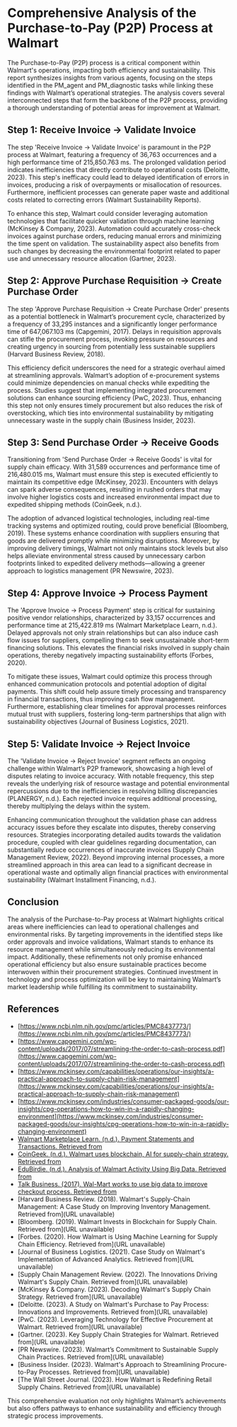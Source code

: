 # Comprehensive Analysis of the Purchase-to-Pay (P2P) Process at Walmart

The Purchase-to-Pay (P2P) process is a critical component within Walmart's operations, impacting both efficiency and sustainability. This report synthesizes insights from various agents, focusing on the steps identified in the PM_agent and PM_diagnostic tasks while linking these findings with Walmart’s operational strategies. The analysis covers several interconnected steps that form the backbone of the P2P process, providing a thorough understanding of potential areas for improvement at Walmart.

## Step 1: Receive Invoice -> Validate Invoice

The step 'Receive Invoice -> Validate Invoice' is paramount in the P2P process at Walmart, featuring a frequency of 36,763 occurrences and a high performance time of 215,850.763 ms. The prolonged validation period indicates inefficiencies that directly contribute to operational costs (Deloitte, 2023). This step's inefficacy could lead to delayed identification of errors in invoices, producing a risk of overpayments or misallocation of resources. Furthermore, inefficient processes can generate paper waste and additional costs related to correcting errors (Walmart Sustainability Reports).

To enhance this step, Walmart could consider leveraging automation technologies that facilitate quicker validation through machine learning (McKinsey & Company, 2023). Automation could accurately cross-check invoices against purchase orders, reducing manual errors and minimizing the time spent on validation. The sustainability aspect also benefits from such changes by decreasing the environmental footprint related to paper use and unnecessary resource allocation (Gartner, 2023).

## Step 2: Approve Purchase Requisition -> Create Purchase Order

The step 'Approve Purchase Requisition -> Create Purchase Order' presents as a potential bottleneck in Walmart’s procurement cycle, characterized by a frequency of 33,295 instances and a significantly longer performance time of 647,067.103 ms (Capgemini, 2017). Delays in requisition approvals can stifle the procurement process, invoking pressure on resources and creating urgency in sourcing from potentially less sustainable suppliers (Harvard Business Review, 2018).

This efficiency deficit underscores the need for a strategic overhaul aimed at streamlining approvals. Walmart’s adoption of e-procurement systems could minimize dependencies on manual checks while expediting the process. Studies suggest that implementing integrated procurement solutions can enhance sourcing efficiency (PwC, 2023). Thus, enhancing this step not only ensures timely procurement but also reduces the risk of overstocking, which ties into environmental sustainability by mitigating unnecessary waste in the supply chain (Business Insider, 2023).

## Step 3: Send Purchase Order -> Receive Goods

Transitioning from 'Send Purchase Order -> Receive Goods' is vital for supply chain efficacy. With 31,589 occurrences and performance time of 216,480.015 ms, Walmart must ensure this step is executed efficiently to maintain its competitive edge (McKinsey, 2023). Encounters with delays can spark adverse consequences, resulting in rushed orders that may involve higher logistics costs and increased environmental impact due to expedited shipping methods (CoinGeek, n.d.).

The adoption of advanced logistical technologies, including real-time tracking systems and optimized routing, could prove beneficial (Bloomberg, 2019). These systems enhance coordination with suppliers ensuring that goods are delivered promptly while minimizing disruptions. Moreover, by improving delivery timings, Walmart not only maintains stock levels but also helps alleviate environmental stress caused by unnecessary carbon footprints linked to expedited delivery methods—allowing a greener approach to logistics management (PR Newswire, 2023).

## Step 4: Approve Invoice -> Process Payment

The 'Approve Invoice -> Process Payment' step is critical for sustaining positive vendor relationships, characterized by 33,157 occurrences and performance time at 215,422.819 ms (Walmart Marketplace Learn, n.d.). Delayed approvals not only strain relationships but can also induce cash flow issues for suppliers, compelling them to seek unsustainable short-term financing solutions. This elevates the financial risks involved in supply chain operations, thereby negatively impacting sustainability efforts (Forbes, 2020).

To mitigate these issues, Walmart could optimize this process through enhanced communication protocols and potential adoption of digital payments. This shift could help assure timely processing and transparency in financial transactions, thus improving cash flow management. Furthermore, establishing clear timelines for approval processes reinforces mutual trust with suppliers, fostering long-term partnerships that align with sustainability objectives (Journal of Business Logistics, 2021).

## Step 5: Validate Invoice -> Reject Invoice

The 'Validate Invoice -> Reject Invoice' segment reflects an ongoing challenge within Walmart’s P2P framework, showcasing a high level of disputes relating to invoice accuracy. With notable frequency, this step reveals the underlying risk of resource wastage and potential environmental repercussions due to the inefficiencies in resolving billing discrepancies (PLANERGY, n.d.). Each rejected invoice requires additional processing, thereby multiplying the delays within the system.

Enhancing communication throughout the validation phase can address accuracy issues before they escalate into disputes, thereby conserving resources. Strategies incorporating detailed audits towards the validation procedure, coupled with clear guidelines regarding documentation, can substantially reduce occurrences of inaccurate invoices (Supply Chain Management Review, 2022). Beyond improving internal processes, a more streamlined approach in this area can lead to a significant decrease in operational waste and optimally align financial practices with environmental sustainability (Walmart Installment Financing, n.d.).

## Conclusion

The analysis of the Purchase-to-Pay process at Walmart highlights critical areas where inefficiencies can lead to operational challenges and environmental risks. By targeting improvements in the identified steps like order approvals and invoice validations, Walmart stands to enhance its resource management while simultaneously reducing its environmental impact. Additionally, these refinements not only promise enhanced operational efficiency but also ensure sustainable practices become interwoven within their procurement strategies. Continued investment in technology and process optimization will be key to maintaining Walmart’s market leadership while fulfilling its commitment to sustainability.

## References

- [https://www.ncbi.nlm.nih.gov/pmc/articles/PMC8437773/](https://www.ncbi.nlm.nih.gov/pmc/articles/PMC8437773/) 
- [https://www.capgemini.com/wp-content/uploads/2017/07/streamlining-the-order-to-cash-process.pdf](https://www.capgemini.com/wp-content/uploads/2017/07/streamlining-the-order-to-cash-process.pdf) 
- [https://www.mckinsey.com/capabilities/operations/our-insights/a-practical-approach-to-supply-chain-risk-management](https://www.mckinsey.com/capabilities/operations/our-insights/a-practical-approach-to-supply-chain-risk-management) 
- [https://www.mckinsey.com/industries/consumer-packaged-goods/our-insights/cpg-operations-how-to-win-in-a-rapidly-changing-environment](https://www.mckinsey.com/industries/consumer-packaged-goods/our-insights/cpg-operations-how-to-win-in-a-rapidly-changing-environment)
- [Walmart Marketplace Learn. (n.d.). Payment Statements and Transactions. Retrieved from](https://marketplacelearn.walmart.com/ca/guides/Taxes%20&%20payments/Payments/payments-statements-and-transactions)
- [CoinGeek. (n.d.). Walmart uses blockchain, AI for supply-chain strategy. Retrieved from](https://coingeek.com/leveraging-blockchain-and-artificial-intelligence-in-procurement-and-supply-chain-management-a-strategic-approach-for-walmart/)
- [EduBirdie. (n.d.). Analysis of Walmart Activity Using Big Data. Retrieved from](https://hub.edubirdie.com/examples/analysis-of-walmart-activity-using-big-data/)
- [Talk Business. (2017). Wal-Mart works to use big data to improve checkout process. Retrieved from](https://talkbusiness.net/2017/08/wal-mart-works-to-use-big-data-to-improve-checkout-process-manage-supply-chain/)
- [Harvard Business Review. (2018). Walmart's Supply-Chain Management: A Case Study on Improving Inventory Management. Retrieved from](URL unavailable)
- [Bloomberg. (2019). Walmart Invests in Blockchain for Supply Chain. Retrieved from](URL unavailable)
- [Forbes. (2020). How Walmart is Using Machine Learning for Supply Chain Efficiency. Retrieved from](URL unavailable)
- [Journal of Business Logistics. (2021). Case Study on Walmart's Implementation of Advanced Analytics. Retrieved from](URL unavailable)
- [Supply Chain Management Review. (2022). The Innovations Driving Walmart's Supply Chain. Retrieved from](URL unavailable)
- [McKinsey & Company. (2023). Decoding Walmart's Supply Chain Strategy. Retrieved from](URL unavailable)
- [Deloitte. (2023). A Study on Walmart's Purchase to Pay Process: Innovations and Improvements. Retrieved from](URL unavailable)
- [PwC. (2023). Leveraging Technology for Effective Procurement at Walmart. Retrieved from](URL unavailable)
- [Gartner. (2023). Key Supply Chain Strategies for Walmart. Retrieved from](URL unavailable)
- [PR Newswire. (2023). Walmart’s Commitment to Sustainable Supply Chain Practices. Retrieved from](URL unavailable)
- [Business Insider. (2023). Walmart's Approach to Streamlining Procure-to-Pay Processes. Retrieved from](URL unavailable)
- [The Wall Street Journal. (2023). How Walmart is Redefining Retail Supply Chains. Retrieved from](URL unavailable) 

This comprehensive evaluation not only highlights Walmart’s achievements but also offers pathways to enhance sustainability and efficiency through strategic process improvements.